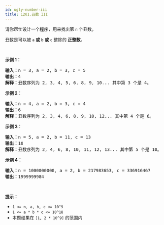 ```yaml
---
id: ugly-number-iii
title: 1201.丑数 III
---
```

请你帮忙设计一个程序，用来找出第 <code>n</code> 个丑数。

丑数是可以被 <code>a</code> **或** <code>b</code> **或** <code>c</code> 整除的 **正整数**。

 

**示例 1：**


<pre><strong>输入：</strong>n = 3, a = 2, b = 3, c = 5<br/><strong>输出：</strong>4<br/><strong>解释：</strong>丑数序列为 2, 3, 4, 5, 6, 8, 9, 10... 其中第 3 个是 4。</pre>

**示例 2：**


<pre><strong>输入：</strong>n = 4, a = 2, b = 3, c = 4<br/><strong>输出：</strong>6<br/><strong>解释：</strong>丑数序列为 2, 3, 4, 6, 8, 9, 10, 12... 其中第 4 个是 6。<br/></pre>

**示例 3：**


<pre><strong>输入：</strong>n = 5, a = 2, b = 11, c = 13<br/><strong>输出：</strong>10<br/><strong>解释：</strong>丑数序列为 2, 4, 6, 8, 10, 11, 12, 13... 其中第 5 个是 10。<br/></pre>

**示例 4：**


<pre><strong>输入：</strong>n = 1000000000, a = 2, b = 217983653, c = 336916467<br/><strong>输出：</strong>1999999984<br/></pre>

 

**提示：**


- <code>1 &lt;= n, a, b, c &lt;= 10^9</code>
- <code>1 &lt;= a * b * c &lt;= 10^18</code>
- 本题结果在 <code>[1, 2 * 10^9]</code> 的范围内
